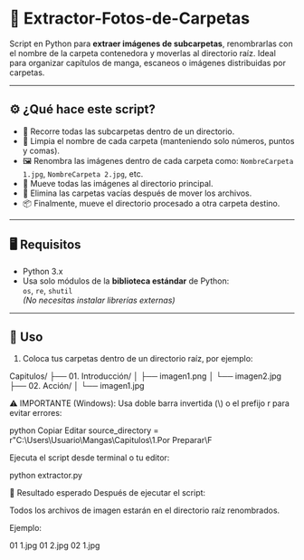 # 📁 Extractor-Fotos-de-Carpetas

Script en Python para **extraer imágenes de subcarpetas**, renombrarlas con el nombre de la carpeta contenedora y moverlas al directorio raíz. Ideal para organizar capítulos de manga, escaneos o imágenes distribuidas por carpetas.

---

## ⚙️ ¿Qué hace este script?

- 📂 Recorre todas las subcarpetas dentro de un directorio.
- 🧹 Limpia el nombre de cada carpeta (manteniendo solo números, puntos y comas).
- 🖼️ Renombra las imágenes dentro de cada carpeta como: `NombreCarpeta 1.jpg`, `NombreCarpeta 2.jpg`, etc.
- 🚚 Mueve todas las imágenes al directorio principal.
- 🧹 Elimina las carpetas vacías después de mover los archivos.
- 📦 Finalmente, mueve el directorio procesado a otra carpeta destino.

---

## 🖥️ Requisitos

- Python 3.x  
- Usa solo módulos de la **biblioteca estándar** de Python:  
  `os`, `re`, `shutil`  
  *(No necesitas instalar librerías externas)*

---

## 📝 Uso

1. Coloca tus carpetas dentro de un directorio raíz, por ejemplo:

Capitulos/
├── 01. Introducción/
│ ├── imagen1.png
│ └── imagen2.jpg
├── 02. Acción/
│ └── imagen1.jpg

⚠️ IMPORTANTE (Windows): Usa doble barra invertida (\\) o el prefijo r para evitar errores:

python
Copiar
Editar
source_directory = r"C:\Users\Usuario\Mangas\Capitulos\1.Por Preparar\F

Ejecuta el script desde terminal o tu editor:

python extractor.py

🧼 Resultado esperado
Después de ejecutar el script:

Todos los archivos de imagen estarán en el directorio raíz renombrados.

Ejemplo:

01 1.jpg
01 2.jpg
02 1.jpg
